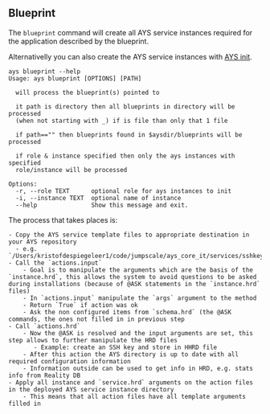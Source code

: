 ## Blueprint

The `blueprint` command will create all AYS service instances required for the application described by the blueprint.

Alternativelly you can also create the AYS service instances with [AYS init](init.md).

```shell
ays blueprint --help
Usage: ays blueprint [OPTIONS] [PATH]

  will process the blueprint(s) pointed to

  it path is directory then all blueprints in directory will be processed
  (when not starting with _) if is file than only that 1 file

  if path=="" then blueprints found in $aysdir/blueprints will be processed

  if role & instance specified then only the ays instances with specified
  role/instance will be processed

Options:
  -r, --role TEXT      optional role for ays instances to init
  -i, --instance TEXT  optional name of instance
  --help               Show this message and exit.
```

The process that takes places is:

    - Copy the AYS service template files to appropriate destination in your AYS repository 
      - e.g. `/Users/kristofdespiegeleer1/code/jumpscale/ays_core_it/services/sshkey!main`)
    - Call the `actions.input`
        - Goal is to manipulate the arguments which are the basis of the `instance.hrd`, this allows the system to avoid questions to be asked during installations (because of @ASK statements in the `instance.hrd` files)
        - In `actions.input` manipulate the `args` argument to the method
        - Return `True` if action was ok
        - Ask the non configured items from `schema.hrd` (the @ASK commands, the ones not filled in in previous step
    - Call `actions.hrd`
        - Now the @ASK is resolved and the input arguments are set, this step allows to further manipulate the HRD files
           - Example: create an SSH key and store in HHRD file
        - After this action the AYS directory is up to date with all required configuration information
        - Information outside can be used to get info in HRD, e.g. stats info from Reality DB
    - Apply all instance and `service.hrd` arguments on the action files in the deployed AYS service instance directory
        - This means that all action files have all template arguments filled in